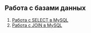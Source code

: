 ## Работа с базами данных
1. [Работа с SELECT в MySQL](https://docs.google.com/spreadsheets/d/12oQOANIiheIwuNhD4HPG45qPeQHbm-HqSY82C8HR34s/edit?usp=sharing)
2. [Работа с JOIN в MySQL](https://docs.google.com/spreadsheets/d/1ncdJRI1NVVxMTerJCKYbji2rf0ll2vOXHVh0RBFY8UE/edit?usp=sharing)
